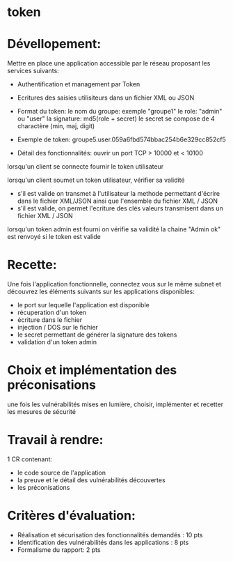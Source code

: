 # token
Dévellopement:
================
Mettre en place une application accessible par le réseau proposant les services suivants:
- Authentification et management par Token
- Ecritures des saisies utilisiteurs dans un fichier XML ou JSON


- Format du token:
le nom du groupe: exemple "groupe1"
le role: "admin" ou "user"
la signature: md5(role + secret)
le secret se compose de 4 charactère (min, maj, digit)

- Exemple de token:
groupe5.user.059a6fbd574bbac254b6e329cc852cf5

- Détail des fonctionnalités:
ouvrir un port TCP > 10000 et < 10100

lorsqu'un client se connecte fournir le token utilisateur

lorsqu'un client soumet un token utilisateur, vérifier sa validité
- s'il est valide on transmet à l'utilisateur la methode permettant d'écrire dans le fichier XML/JSON ainsi que l'ensemble du fichier XML / JSON
- s'il est valide, on permet l'ecriture des clés valeurs transmisent dans un fichier XML / JSON

lorsqu'un token admin est fourni on vérifie sa validité
la chaine "Admin ok" est renvoyé si le token est valide

Recette:
========

Une fois l'application fonctionnelle, connectez vous sur le même subnet et découvrez les éléments suivants sur les applications disponibles:

- le port sur lequelle l'application est disponible
- récuperation d'un token
- écriture dans le fichier
- injection / DOS sur le fichier
- le secret permettant de générer la signature des tokens
- validation d'un token admin


Choix et implémentation des préconisations
==========================================

une fois les vulnérabilités mises en lumière, choisir, implémenter et recetter les mesures de sécurité



Travail à rendre:
=================

1 CR contenant:

- le code source de l'application
- la preuve et le détail des vulnérabilités découvertes
- les préconisations


Critères d'évaluation:
======================

- Réalisation et sécurisation des fonctionnalités demandés : 10 pts
- Identification des vulnérabilités dans les applications : 8 pts
- Formalisme du rapport: 2 pts

